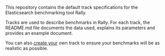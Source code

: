 This repository contains the default track specifications for the Elasticsearch benchmarking tool Rally.

Tracks are used to describe benchmarks in Rally. For each track, the README.md file documents the data used, explains its parameters and provides an example document.

You can also [create your](https://esrally.readthedocs.io/en/stable/adding_tracks.html#creating-a-track-from-scratch) own track to ensure your benchmarks will be as realistic as possible.